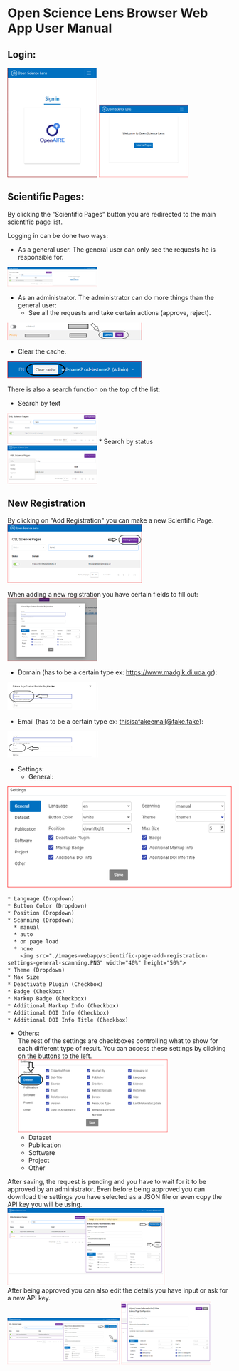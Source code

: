 # Open Science Lens Browser Web App User Manual

## Login:

<img src="./images-webapp/login.PNG" width="40%" height="50%">
<img src="./images-webapp/original.PNG" width="40%" height="50%">

## Scientific Pages:

By clicking the "Scientific Pages" button you are redirected to the main scientific page list.

Logging in can be done two ways:

* As a general user. The general user can only see the requests he is responsible for.
<img src="./images-webapp/scientific-pages-general-user.PNG" width="40%" height="50%">

* As an administrator. The administrator can do more things than the general user:
  * See all the requests and take certain actions (approve, reject).
<img src="./images-webapp/scientific-page-pending.PNG" width="60%" height="50%">

  * Clear the cache.  
<img src="./images-webapp/scientific-page-clear-cache.PNG" width="60%" height="50%">

There is also a search function on the top of the list:
* Search by text  
<img src="./images-webapp/scientific-page-search.PNG" width="40%" height="50%">
* Search by status  
<img src="./images-webapp/scientific-page-status.PNG" width="40%" height="50%">

## New Registration

By clicking on "Add Registration" you can make a new Scientific Page.
<img src="./images-webapp/scientific-page-add-registration.PNG" width="60%" height="50%">

When adding a new registration you have certain fields to fill out:
<img src="./images-webapp/scientific-page-add-registration-original.PNG" width="40%" height="50%">

* Domain (has to be a certain type ex: https://www.madgik.di.uoa.gr):
<img src="./images-webapp/scientific-page-add-registration-domain.PNG" width="40%" height="50%">

* Email (has to be a certain type ex: thisisafakeemail@fake.fake):
<img src="./images-webapp/scientific-page-add-registration-email.PNG" width="40%" height="50%">

* Settings:
  * General:
<img src="./images-webapp/scientific-page-add-registration-settings-general.PNG" width="100%" height="50%">

	* Language (Dropdown)
	* Button Color (Dropdown)
	* Position (Dropdown)
	* Scanning (Dropdown)
	  * manual
	  * auto
	  * on page load
	  * none  
	    <img src="./images-webapp/scientific-page-add-registration-settings-general-scanning.PNG" width="40%" height="50%">
	* Theme (Dropdown)
	* Max Size
	* Deactivate Plugin (Checkbox)
	* Badge (Checkbox)
	* Markup Badge (Checkbox)
	* Additional Markup Info (Checkbox)
	* Additional DOI Info (Checkbox)
	* Additional DOI Info Title (Checkbox)

  * Others:  
	The rest of the settings are checkboxes controlling what to show for each different type of result. You can access these settings by clicking on the buttons to the left.  
	<img src="./images-webapp/scientific-page-add-registration-settings-general-others.PNG" width="70%" height="50%">
    * Dataset
	* Publication
	* Software
	* Project
	* Other

After saving, the request is pending and you have to wait for it to be approved by an administrator. Even before being approved you can download the settings you have selected as a JSON file or even copy the API key you will be using.  
<img src="./images-webapp/scientific-page-single-pending.PNG" width="70%" height="50%">  
After being approved you can also edit the details you have input or ask for a new API key.  
<img src="./images-webapp/scientific-page-single.PNG" width="50%" height="50%">
<img src="./images-webapp/scientific-page-single-edit.PNG" width="40%" height="50%">

